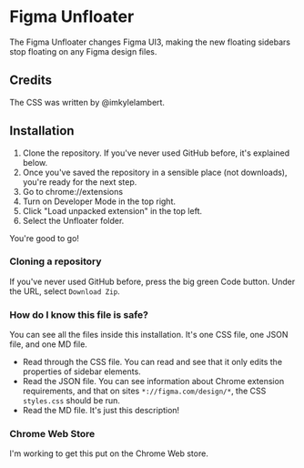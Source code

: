 # Figma Unfloater
The Figma Unfloater changes Figma UI3, making the new floating sidebars stop floating on any Figma design files.

## Credits
The CSS was written by @imkylelambert. 

## Installation
1. Clone the repository. If you've never used GitHub before, it's explained below.
2. Once you've saved the repository in a sensible place (not downloads), you're ready for the next step.
3. Go to chrome://extensions
4. Turn on Developer Mode in the top right.
5. Click "Load unpacked extension" in the top left.
6. Select the Unfloater folder.

You're good to go!

### Cloning a repository
If you've never used GitHub before, press the big green Code button.
Under the URL, select `Download Zip`.

### How do I know this file is safe?
You can see all the files inside this installation. It's one CSS file, one JSON file, and one MD file. 
* Read through the CSS file. You can read and see that it only edits the properties of sidebar elements.
* Read the JSON file. You can see information about Chrome extension requirements, and that on sites `*://figma.com/design/*`, the CSS `styles.css` should be run.
* Read the MD file. It's just this description!

### Chrome Web Store
I'm working to get this put on the Chrome Web store.